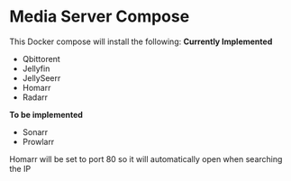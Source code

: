 # Media Server Compose

This Docker compose will install the following:
**Currently Implemented**
- Qbittorent
- Jellyfin
- JellySeerr
- Homarr
- Radarr

**To be implemented**
- Sonarr
- Prowlarr

Homarr will be set to port 80 so it will automatically open when searching the IP
